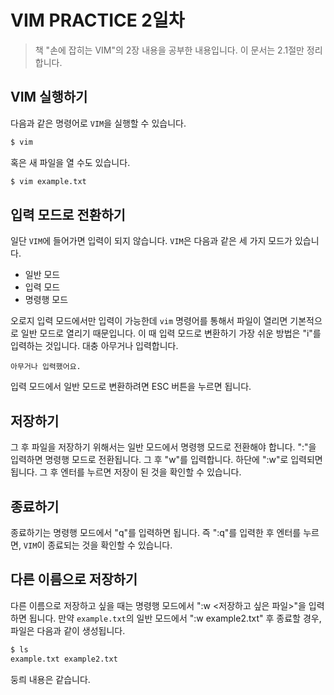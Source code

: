 # VIM PRACTICE 2일차

> 책 "손에 잡히는 VIM"의 2장 내용을 공부한 내용입니다. 이 문서는 2.1절만 정리합니다.

## VIM 실행하기

다음과 같은 명령어로 `VIM`을 실행할 수 있습니다.

```bash
$ vim
```

혹은 새 파일을 열 수도 있습니다.

```bash
$ vim example.txt
```

## 입력 모드로 전환하기

일단 `VIM`에 들어가면 입력이 되지 않습니다. `VIM`은 다음과 같은 세 가지 모드가 있습니다.

* 일반 모드
* 입력 모드
* 명령행 모드

오로지 입력 모드에서만 입력이 가능한데 `vim` 명령어를 통해서 파일이 열리면 기본적으로 일반 모드로 열리기 때문입니다. 이 때 입력 모드로 변환하기 가장 쉬운 방법은 "i"를 입력하는 것입니다. 대충 아무거나 입력합니다.

```
아무거나 입력했어요.
```

입력 모드에서 일반 모드로 변환하려면 ESC 버튼을 누르면 됩니다.

## 저장하기

그 후 파일을 저장하기 위해서는 일반 모드에서 명령행 모드로 전환해야 합니다. ":"을 입력하면 명령행 모드로 전환됩니다. 그 후 "w"를 입력합니다. 하단에 ":w"로 입력되면 됩니다. 그 후 엔터를 누르면 저장이 된 것을 확인할 수 있습니다.

## 종료하기

종료하기는 명령행 모드에서 "q"를 입력하면 됩니다. 즉 ":q"를 입력한 후 엔터를 누르면, `VIM`이 종료되는 것을 확인할 수 있습니다.

## 다른 이름으로 저장하기

다른 이름으로 저장하고 싶을 때는 명령행 모드에서 ":w <저장하고 싶은 파일>"을 입력하면 됩니다. 만약 `example.txt`의 일반 모드에서 ":w example2.txt" 후 종료할 경우, 파일은 다음과 같이 생성됩니다.

```bash
$ ls
example.txt example2.txt
```

둥릐 내용은 같습니다.
